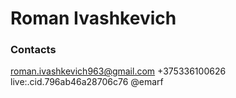 # Roman Ivashkevich

### Contacts

roman.ivashkevich963@gmail.com
+375336100626
live:.cid.796ab46a28706c76
@emarf
